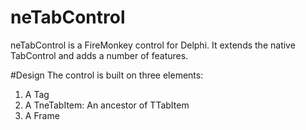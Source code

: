 # neTabControl
neTabControl is a FireMonkey control for Delphi. It extends the native TabControl and adds a number of features.

#Design
The control is built on three elements:
1.	A Tag
2.	A TneTabItem: An ancestor of TTabItem
3.	A Frame
